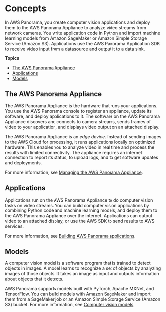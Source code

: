 # Concepts<a name="gettingstarted-concepts"></a>

In AWS Panorama, you create computer vision applications and deploy them to the AWS Panorama Appliance to analyze video streams from network cameras\. You write application code in Python and import machine learning models from Amazon SageMaker or Amazon Simple Storage Service \(Amazon S3\)\. Applications use the AWS Panorama Application SDK to receive video input from a datasource and output it to a data sink\.

**Topics**
+ [The AWS Panorama Appliance](#gettingstarted-concepts-appliance)
+ [Applications](#gettingstarted-concepts-application)
+ [Models](#gettingstarted-concepts-model)

## The AWS Panorama Appliance<a name="gettingstarted-concepts-appliance"></a>

The AWS Panorama Appliance is the hardware that runs your applications\. You use the AWS Panorama console to register an appliance, update its software, and deploy applications to it\. The software on the AWS Panorama Appliance discovers and connects to camera streams, sends frames of video to your application, and displays video output on an attached display\.

The AWS Panorama Appliance is an *edge device*\. Instead of sending images to the AWS Cloud for processing, it runs applications locally on optimized hardware\. This enables you to analyze video in real time and process the results with limited connectivity\. The appliance requires an internet connection to report its status, to upload logs, and to get software updates and deployments\.

For more information, see [Managing the AWS Panorama Appliance](panorama-appliance.md)\.

## Applications<a name="gettingstarted-concepts-application"></a>

Applications run on the AWS Panorama Appliance to do computer vision tasks on video streams\. You can build computer vision applications by combining Python code and machine learning models, and deploy them to the AWS Panorama Appliance over the internet\. Applications can output video to an attached display, or use the AWS SDK to send results to AWS services\.



For more information, see [Building AWS Panorama applications](panorama-applications.md)\.

## Models<a name="gettingstarted-concepts-model"></a>

A computer vision model is a software program that is trained to detect objects in images\. A model learns to recognize a set of objects by analyzing images of those objects\. It takes an image as input and outputs information about objects that it detects\.

AWS Panorama supports models built with PyTorch, Apache MXNet, and TensorFlow\. You can build models with Amazon SageMaker and import them from a SageMaker job or an Amazon Simple Storage Service \(Amazon S3\) bucket\. For more information, see [Computer vision models](applications-models.md)\.